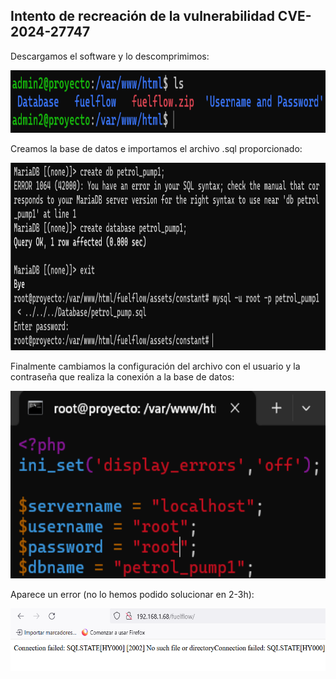 ## Intento de recreación de la vulnerabilidad CVE-2024-27747

Descargamos el software y lo descomprimimos:

<p align="center">
<img  alt="drawing" width="600" height="100" src="./images/unzip.png" />
</p>

Creamos la base de datos e importamos el archivo .sql proporcionado:

<p align="center">
<img  alt="drawing" width="600" height="300" src="./images/creacionDByVolcado.png" />
</p>

Finalmente cambiamos la configuración del archivo con el usuario y la contraseña que realiza la conexión a la base de datos:

<p align="center">
<img  alt="drawing" width="600" height="300" src="./images/configPHPdb.png" />
</p>

Aparece un error (no lo hemos podido solucionar en 2-3h):

<p align="center">
<img  alt="drawing" width="600" height="100" src="./images/errorWeb.png" />
</p>
